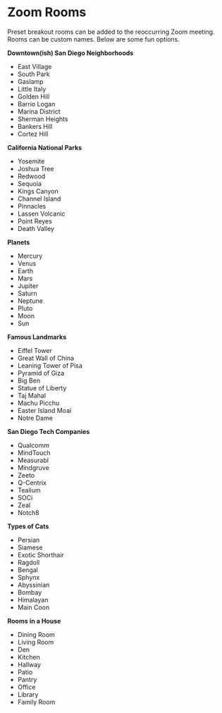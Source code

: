 # Zoom Rooms

Preset breakout rooms can be added to the reoccurring Zoom meeting. Rooms can be custom names. Below are some fun options.

**Downtown(ish) San Diego Neighborhoods**
- East Village
- South Park
- Gaslamp
- Little Italy
- Golden Hill
- Barrio Logan
- Marina District
- Sherman Heights
- Bankers Hill
- Cortez Hill

**California National Parks**
- Yosemite
- Joshua Tree
- Redwood
- Sequoia
- Kings Canyon
- Channel Island
- Pinnacles
- Lassen Volcanic
- Point Reyes
- Death Valley

**Planets**
- Mercury
- Venus
- Earth
- Mars
- Jupiter
- Saturn
- Neptune
- Pluto
- Moon
- Sun

**Famous Landmarks**
- Eiffel Tower
- Great Wall of China
- Leaning Tower of Pisa
- Pyramid of Giza
- Big Ben
- Statue of Liberty
- Taj Mahal
- Machu Picchu
- Easter Island Moai
- Notre Dame

**San Diego Tech Companies**
- Qualcomm
- MindTouch
- Measurabl
- Mindgruve
- Zeeto
- Q-Centrix
- Tealium
- SOCi
- Zeal
- Notch8

**Types of Cats**
- Persian
- Siamese
- Exotic Shorthair
- Ragdoll
- Bengal
- Sphynx
- Abyssinian
- Bombay
- Himalayan
- Main Coon

**Rooms in a House**
- Dining Room
- Living Room
- Den
- Kitchen
- Hallway
- Patio
- Pantry
- Office
- Library
- Family Room
